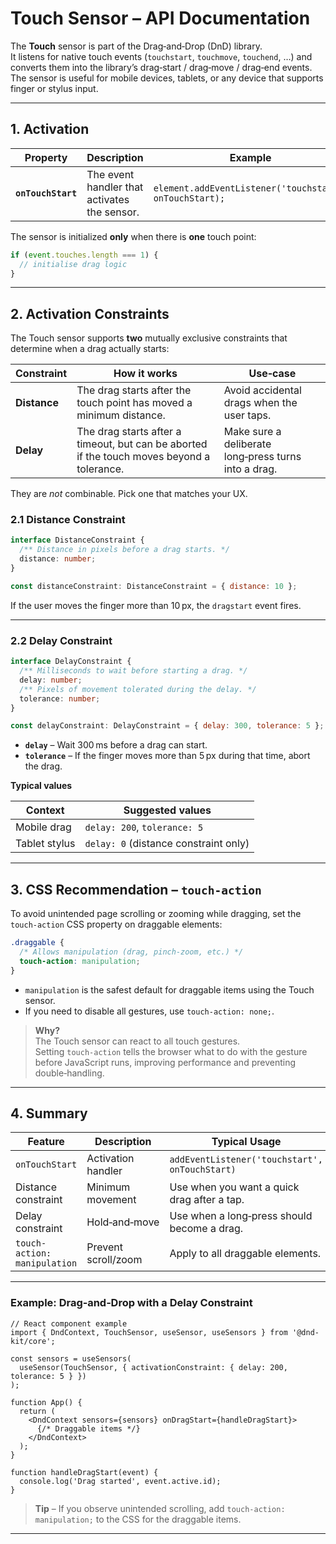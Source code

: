 # Touch Sensor – API Documentation  

The **Touch** sensor is part of the Drag‑and‑Drop (DnD) library.  
It listens for native touch events (`touchstart`, `touchmove`, `touchend`, …) and
converts them into the library’s drag‑start / drag‑move / drag‑end events.  
The sensor is useful for mobile devices, tablets, or any device that supports
finger or stylus input.

---

## 1.  Activation

| Property | Description | Example |
|----------|-------------|---------|
| **`onTouchStart`** | The event handler that activates the sensor. | `element.addEventListener('touchstart', onTouchStart);` |

The sensor is initialized **only** when there is **one** touch point:

```js
if (event.touches.length === 1) {
  // initialise drag logic
}
```

---

## 2.  Activation Constraints

The Touch sensor supports **two** mutually exclusive constraints that determine when a drag actually starts:

| Constraint | How it works | Use‑case |
|------------|--------------|----------|
| **Distance** | The drag starts after the touch point has moved a minimum distance. | Avoid accidental drags when the user taps. |
| **Delay** | The drag starts after a timeout, but can be aborted if the touch moves beyond a tolerance. | Make sure a deliberate long‑press turns into a drag. |

They are *not* combinable.  Pick one that matches your UX.

### 2.1  Distance Constraint

```ts
interface DistanceConstraint {
  /** Distance in pixels before a drag starts. */
  distance: number;
}
```

```js
const distanceConstraint: DistanceConstraint = { distance: 10 };
```

If the user moves the finger more than 10 px, the `dragstart` event fires.

---

### 2.2  Delay Constraint

```ts
interface DelayConstraint {
  /** Milliseconds to wait before starting a drag. */
  delay: number;
  /** Pixels of movement tolerated during the delay. */
  tolerance: number;
}
```

```js
const delayConstraint: DelayConstraint = { delay: 300, tolerance: 5 };
```

* **`delay`** – Wait 300 ms before a drag can start.  
* **`tolerance`** – If the finger moves more than 5 px during that time, abort the drag.

**Typical values**

| Context | Suggested values |
|---------|-------------------|
| Mobile drag | `delay: 200`, `tolerance: 5` |
| Tablet stylus | `delay: 0` (distance constraint only) |

---

## 3.  CSS Recommendation – `touch-action`

To avoid unintended page scrolling or zooming while dragging, set the `touch-action` CSS property on draggable elements:

```css
.draggable {
  /* Allows manipulation (drag, pinch‑zoom, etc.) */
  touch-action: manipulation;
}
```

* `manipulation` is the safest default for draggable items using the Touch sensor.  
* If you need to disable all gestures, use `touch-action: none;`.

> **Why?**  
> The Touch sensor can react to all touch gestures.  
> Setting `touch-action` tells the browser what to do with the gesture before JavaScript runs, improving performance and preventing double‑handling.

---

## 4.  Summary

| Feature | Description | Typical Usage |
|---------|-------------|---------------|
| `onTouchStart` | Activation handler | `addEventListener('touchstart', onTouchStart)` |
| Distance constraint | Minimum movement | Use when you want a quick drag after a tap. |
| Delay constraint | Hold‑and‑move | Use when a long‑press should become a drag. |
| `touch-action: manipulation` | Prevent scroll/zoom | Apply to all draggable elements. |

---

### Example: Drag‑and‑Drop with a Delay Constraint

```tsx
// React component example
import { DndContext, TouchSensor, useSensor, useSensors } from '@dnd-kit/core';

const sensors = useSensors(
  useSensor(TouchSensor, { activationConstraint: { delay: 200, tolerance: 5 } })
);

function App() {
  return (
    <DndContext sensors={sensors} onDragStart={handleDragStart}>
      {/* Draggable items */}
    </DndContext>
  );
}

function handleDragStart(event) {
  console.log('Drag started', event.active.id);
}
```

> **Tip** – If you observe unintended scrolling, add `touch-action: manipulation;` to the CSS for the draggable items.

---